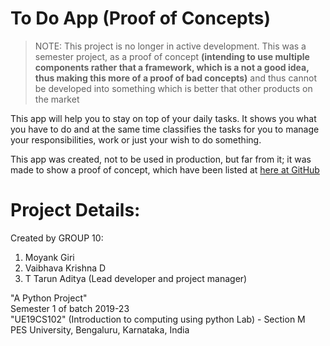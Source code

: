 # To Do App (Proof of Concepts)

>NOTE: This project is no longer in active development. This was a semester project, as a proof of concept **(intending to use multiple components rather that a framework, which is a not a good idea, thus making this more of a proof of bad concepts)** and thus cannot be developed into something which is better that other products on the market

This app will help you to stay on top of your daily tasks. It shows you what you have to do and at the same time 
classifies the tasks for you to manage your responsibilities, work or just your wish to do something.

This app was created, not to be used in production, but far from it; it was made to show a proof of concept, which have been listed at [here at GitHub](https://github.com/enygmator/To-Do-PoC)

# Project Details:

Created by GROUP 10:
1. Moyank Giri
2. Vaibhava Krishna D
3. T Tarun Aditya (Lead developer and project manager)

"A Python Project"  
Semester 1 of batch 2019-23  
"UE19CS102" (Introduction to computing using python Lab) - Section M  
PES University, Bengaluru, Karnataka, India